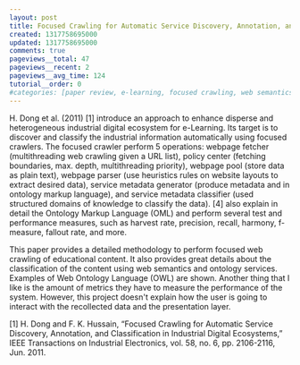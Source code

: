```yaml
---
layout: post
title: Focused Crawling for Automatic Service Discovery, Annotation, and Classification in Industrial Digital Ecosystems - Paper Review
created: 1317758695000
updated: 1317758695000
comments: true
pageviews__total: 47
pageviews__recent: 2
pageviews__avg_time: 124
tutorial__order: 0
#categories: [paper review, e-learning, focused crawling, web semantics]
---
```

H. Dong et al. (2011) [1] introduce an approach to enhance disperse and heterogeneous industrial digital ecosystem for e-Learning. Its target is to discover and classify the industrial information automatically using focused crawlers. The focused crawler perform 5 operations: webpage fetcher (multithreading web crawling given a URL list), policy center  (fetching boundaries, max. depth, multithreading priority), webpage pool (store data as plain text), webpage parser (use heuristics rules on website layouts to extract desired data), service metadata generator (produce metadata and in ontology markup language), and service metadata classifier (used structured domains of knowledge to classify the data). [4] also explain in detail the Ontology Markup Language (OML) and perform several test and performance measures, such as harvest rate, precision, recall, harmony, f-measure, fallout rate, and more.
<!--More-->

This paper provides a detailed methodology to perform focused web crawling of educational content. It also provides great details about the classification of the content using web semantics and ontology services. Examples of Web Ontology Language (OWL) are shown. Another thing that I like is the amount of metrics they have to measure the performance of the system. However, this project doesn't explain how the user is going to interact with the recollected data and the presentation layer.

[1] H. Dong and F. K. Hussain, “Focused Crawling for Automatic Service Discovery, Annotation, and Classification in Industrial Digital Ecosystems,” IEEE Transactions on Industrial Electronics, vol. 58, no. 6, pp. 2106-2116, Jun. 2011.

